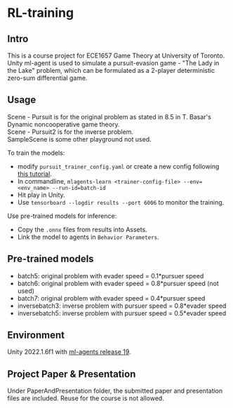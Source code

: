 # RL-training 
## Intro
This is a course project for ECE1657 Game Theory at University of Toronto. Unity ml-agent is used to simulate a pursuit-evasion game - "The Lady in the Lake" problem, which can be formulated as a 2-player deterministic zero-sum differential game.  

## Usage
Scene - Pursuit is for the original problem as stated in 8.5 in T. Basar's Dynamic noncooperative game theory.  
Scene - Pursuit2 is for the inverse problem.  
SampleScene is some other playground not used.  

To train the models:  
- modify `pursuit_trainer_config.yaml` or create a new config following [this tutorial](https://github.com/Unity-Technologies/ml-agents/blob/release_19_docs/docs/Training-Configuration-File.md).
- In commandline, ```mlagents-learn <trainer-config-file> --env=<env_name> --run-id=batch-id```
- Hit play in Unity.
- Use ```tensorboard --logdir results --port 6006``` to monitor the training. 

Use pre-trained models for inference:  
- Copy the `.onnx` files from results into Assets.  
- Link the model to agents in `Behavior Parameters`.  

## Pre-trained models
- batch5: original problem with evader speed = 0.1*pursuer speed
- batch6: original problem with evader speed = 0.8*pursuer speed (not used)
- batch7: original problem with evader speed = 0.4*pursuer speed
- inversebatch3: inverse problem with pursuer speed = 0.8*evader speed
- inversebatch5: inverse problem with pursuer speed = 0.5*evader speed

## Environment
Unity 2022.1.6f1 with [ml-agents release 19](https://github.com/Unity-Technologies/ml-agents/tree/release_19_docs).  

## Project Paper & Presentation

Under PaperAndPresentation folder, the submitted paper and presentation files are included. Reuse for the course is not allowed.